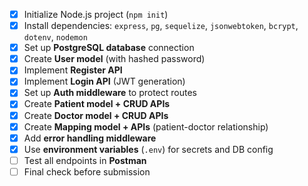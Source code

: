 - [x] Initialize Node.js project (`npm init`)
- [x] Install dependencies: `express`, `pg`, `sequelize`, `jsonwebtoken`, `bcrypt`, `dotenv`, `nodemon`
- [x] Set up **PostgreSQL database** connection
- [x] Create **User model** (with hashed password)
- [x] Implement **Register API**
- [x] Implement **Login API** (JWT generation)
- [x] Set up **Auth middleware** to protect routes
- [x] Create **Patient model + CRUD APIs**
- [x] Create **Doctor model + CRUD APIs**
- [x] Create **Mapping model + APIs** (patient-doctor relationship)
- [x] Add **error handling middleware**
- [x] Use **environment variables** (`.env`) for secrets and DB config
- [ ] Test all endpoints in **Postman**
- [ ] Final check before submission